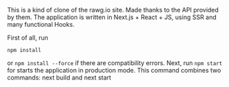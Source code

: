 This is a kind of clone of the rawg.io site. Made thanks to the API provided by them. The application is written in Next.js + React + JS, using SSR and many functional Hooks.

First of all, run 
```
npm install
```
or ```npm install --force``` if there are compatibility errors.
Next, run ```npm start``` for starts the application in production mode. This command combines two commands: next build and next start
